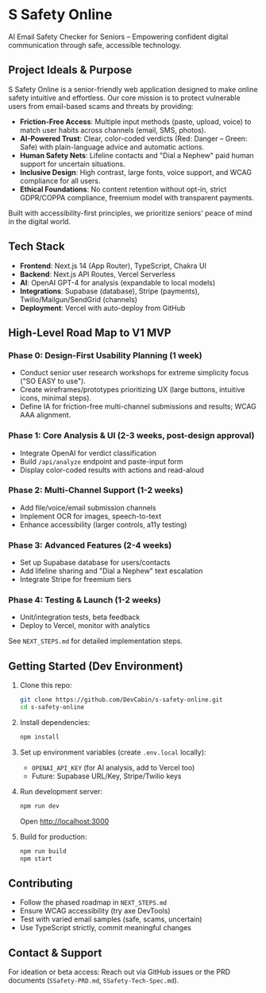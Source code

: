 # S Safety Online

AI Email Safety Checker for Seniors – Empowering confident digital communication through safe, accessible technology.

## Project Ideals & Purpose

S Safety Online is a senior-friendly web application designed to make online safety intuitive and effortless. Our core mission is to protect vulnerable users from email-based scams and threats by providing:

- **Friction-Free Access**: Multiple input methods (paste, upload, voice) to match user habits across channels (email, SMS, photos).
- **AI-Powered Trust**: Clear, color-coded verdicts (Red: Danger – Green: Safe) with plain-language advice and automatic actions.
- **Human Safety Nets**: Lifeline contacts and "Dial a Nephew" paid human support for uncertain situations.
- **Inclusive Design**: High contrast, large fonts, voice support, and WCAG compliance for all users.
- **Ethical Foundations**: No content retention without opt-in, strict GDPR/COPPA compliance, freemium model with transparent payments.

Built with accessibility-first principles, we prioritize seniors' peace of mind in the digital world.

## Tech Stack

- **Frontend**: Next.js 14 (App Router), TypeScript, Chakra UI
- **Backend**: Next.js API Routes, Vercel Serverless
- **AI**: OpenAI GPT-4 for analysis (expandable to local models)
- **Integrations**: Supabase (database), Stripe (payments), Twilio/Mailgun/SendGrid (channels)
- **Deployment**: Vercel with auto-deploy from GitHub

## High-Level Road Map to V1 MVP

### Phase 0: Design-First Usability Planning (1 week)
- Conduct senior user research workshops for extreme simplicity focus ("SO EASY to use").
- Create wireframes/prototypes prioritizing UX (large buttons, intuitive icons, minimal steps).
- Define IA for friction-free multi-channel submissions and results; WCAG AAA alignment.

### Phase 1: Core Analysis & UI (2-3 weeks, post-design approval)
- Integrate OpenAI for verdict classification
- Build `/api/analyze` endpoint and paste-input form
- Display color-coded results with actions and read-aloud

### Phase 2: Multi-Channel Support (1-2 weeks)
- Add file/voice/email submission channels
- Implement OCR for images, speech-to-text
- Enhance accessibility (larger controls, a11y testing)

### Phase 3: Advanced Features (2-4 weeks)
- Set up Supabase database for users/contacts
- Add lifeline sharing and "Dial a Nephew" text escalation
- Integrate Stripe for freemium tiers

### Phase 4: Testing & Launch (1-2 weeks)
- Unit/integration tests, beta feedback
- Deploy to Vercel, monitor with analytics

See `NEXT_STEPS.md` for detailed implementation steps.

## Getting Started (Dev Environment)

1. Clone this repo:
   ```bash
   git clone https://github.com/DevCabin/s-safety-online.git
   cd s-safety-online
   ```

2. Install dependencies:
   ```bash
   npm install
   ```

3. Set up environment variables (create `.env.local` locally):
   - `OPENAI_API_KEY` (for AI analysis, add to Vercel too)
   - Future: Supabase URL/Key, Stripe/Twilio keys

4. Run development server:
   ```bash
   npm run dev
   ```
   Open [http://localhost:3000](http://localhost:3000)

5. Build for production:
   ```bash
   npm run build
   npm start
   ```

## Contributing

- Follow the phased roadmap in `NEXT_STEPS.md`
- Ensure WCAG accessibility (try axe DevTools)
- Test with varied email samples (safe, scams, uncertain)
- Use TypeScript strictly, commit meaningful changes

## Contact & Support

For ideation or beta access: Reach out via GitHub issues or the PRD documents (`SSafety-PRD.md`, `SSafety-Tech-Spec.md`).
